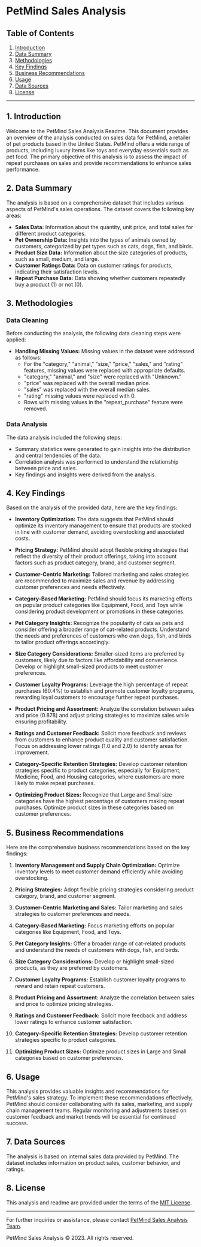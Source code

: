 # PetMind Sales Analysis

## Table of Contents

1. [Introduction](#introduction)
2. [Data Summary](#data-summary)
3. [Methodologies](#methodologies)
4. [Key Findings](#key-findings)
5. [Business Recommendations](#business-recommendations)
6. [Usage](#usage)
7. [Data Sources](#data-sources)
8. [License](#license)

---

## 1. Introduction

Welcome to the PetMind Sales Analysis Readme. This document provides an overview of the analysis conducted on sales data for PetMind, a retailer of pet products based in the United States. PetMind offers a wide range of products, including luxury items like toys and everyday essentials such as pet food. The primary objective of this analysis is to assess the impact of repeat purchases on sales and provide recommendations to enhance sales performance.

## 2. Data Summary

The analysis is based on a comprehensive dataset that includes various aspects of PetMind's sales operations. The dataset covers the following key areas:

- **Sales Data:** Information about the quantity, unit price, and total sales for different product categories.
- **Pet Ownership Data:** Insights into the types of animals owned by customers, categorized by pet types such as cats, dogs, fish, and birds.
- **Product Size Data:** Information about the size categories of products, such as small, medium, and large.
- **Customer Ratings Data:** Data on customer ratings for products, indicating their satisfaction levels.
- **Repeat Purchase Data:** Data showing whether customers repeatedly buy a product (1) or not (0).

## 3. Methodologies

### Data Cleaning

Before conducting the analysis, the following data cleaning steps were applied:

- **Handling Missing Values:** Missing values in the dataset were addressed as follows:
  - For the "category," "animal," "size," "price," "sales," and "rating" features, missing values were replaced with appropriate defaults.
  - "category," "animal," and "size" were replaced with "Unknown."
  - "price" was replaced with the overall median price.
  - "sales" was replaced with the overall median sales.
  - "rating" missing values were replaced with 0.
  - Rows with missing values in the "repeat_purchase" feature were removed.

### Data Analysis

The data analysis included the following steps:

- Summary statistics were generated to gain insights into the distribution and central tendencies of the data.
- Correlation analysis was performed to understand the relationship between price and sales.
- Key findings and insights were derived from the analysis.

## 4. Key Findings

Based on the analysis of the provided data, here are the key findings:

- **Inventory Optimization:** The data suggests that PetMind should optimize its inventory management to ensure that products are stocked in line with customer demand, avoiding overstocking and associated costs.

- **Pricing Strategy:** PetMind should adopt flexible pricing strategies that reflect the diversity of their product offerings, taking into account factors such as product category, brand, and customer segment.

- **Customer-Centric Marketing:** Tailored marketing and sales strategies are recommended to maximize sales and revenue by addressing customer preferences and needs effectively.

- **Category-Based Marketing:** PetMind should focus its marketing efforts on popular product categories like Equipment, Food, and Toys while considering product development or promotions in these categories.

- **Pet Category Insights:** Recognize the popularity of cats as pets and consider offering a broader range of cat-related products. Understand the needs and preferences of customers who own dogs, fish, and birds to tailor product offerings accordingly.

- **Size Category Considerations:** Smaller-sized items are preferred by customers, likely due to factors like affordability and convenience. Develop or highlight small-sized products to meet customer preferences.

- **Customer Loyalty Programs:** Leverage the high percentage of repeat purchases (60.4%) to establish and promote customer loyalty programs, rewarding loyal customers to encourage further repeat purchases.

- **Product Pricing and Assortment:** Analyze the correlation between sales and price (0.878) and adjust pricing strategies to maximize sales while ensuring profitability.

- **Ratings and Customer Feedback:** Solicit more feedback and reviews from customers to enhance product quality and customer satisfaction. Focus on addressing lower ratings (1.0 and 2.0) to identify areas for improvement.

- **Category-Specific Retention Strategies:** Develop customer retention strategies specific to product categories, especially for Equipment, Medicine, Food, and Housing categories, where customers are more likely to make repeat purchases.

- **Optimizing Product Sizes:** Recognize that Large and Small size categories have the highest percentage of customers making repeat purchases. Optimize product sizes in these categories based on customer preferences.

## 5. Business Recommendations

Here are the comprehensive business recommendations based on the key findings:

1. **Inventory Management and Supply Chain Optimization:** Optimize inventory levels to meet customer demand efficiently while avoiding overstocking.

2. **Pricing Strategies:** Adopt flexible pricing strategies considering product category, brand, and customer segment.

3. **Customer-Centric Marketing and Sales:** Tailor marketing and sales strategies to customer preferences and needs.

4. **Category-Based Marketing:** Focus marketing efforts on popular categories like Equipment, Food, and Toys.

5. **Pet Category Insights:** Offer a broader range of cat-related products and understand the needs of customers with dogs, fish, and birds.

6. **Size Category Considerations:** Develop or highlight small-sized products, as they are preferred by customers.

7. **Customer Loyalty Programs:** Establish customer loyalty programs to reward and retain repeat customers.

8. **Product Pricing and Assortment:** Analyze the correlation between sales and price to optimize pricing strategies.

9. **Ratings and Customer Feedback:** Solicit more feedback and address lower ratings to enhance customer satisfaction.

10. **Category-Specific Retention Strategies:** Develop customer retention strategies specific to product categories.

11. **Optimizing Product Sizes:** Optimize product sizes in Large and Small categories based on customer preferences.

## 6. Usage

This analysis provides valuable insights and recommendations for PetMind's sales strategy. To implement these recommendations effectively, PetMind should consider collaborating with its sales, marketing, and supply chain management teams. Regular monitoring and adjustments based on customer feedback and market trends will be essential for continued success.

## 7. Data Sources

The analysis is based on internal sales data provided by PetMind. The dataset includes information on product sales, customer behavior, and ratings.

## 8. License

This analysis and readme are provided under the terms of the [MIT License](LICENSE).

---

For further inquiries or assistance, please contact [PetMind Sales Analysis Team](mailto:sales-analysis@petmind.com).

PetMind Sales Analysis © 2023. All rights reserved.
